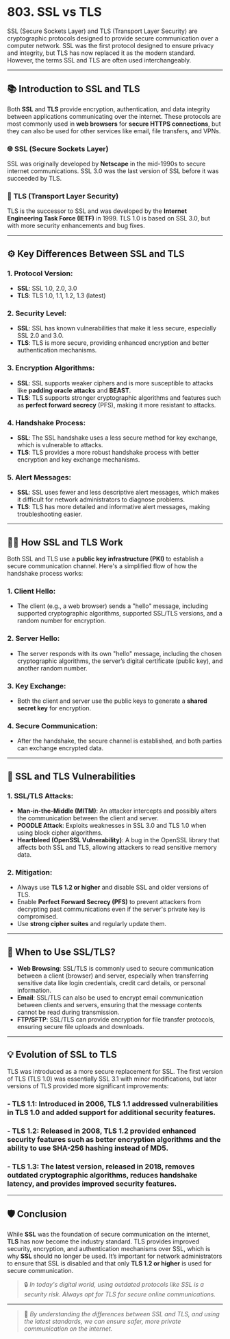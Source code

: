 # 803. SSL vs TLS

SSL (Secure Sockets Layer) and TLS (Transport Layer Security) are cryptographic protocols designed to provide secure communication over a computer network. SSL was the first protocol designed to ensure privacy and integrity, but TLS has now replaced it as the modern standard. However, the terms SSL and TLS are often used interchangeably.

---

## 📚 Introduction to SSL and TLS

Both **SSL** and **TLS** provide encryption, authentication, and data integrity between applications communicating over the internet. These protocols are most commonly used in **web browsers** for **secure HTTPS connections**, but they can also be used for other services like email, file transfers, and VPNs.

### 🌐 SSL (Secure Sockets Layer)
SSL was originally developed by **Netscape** in the mid-1990s to secure internet communications. SSL 3.0 was the last version of SSL before it was succeeded by TLS.

### 🚀 TLS (Transport Layer Security)
TLS is the successor to SSL and was developed by the **Internet Engineering Task Force (IETF)** in 1999. TLS 1.0 is based on SSL 3.0, but with more security enhancements and bug fixes.

---

## ⚙️ Key Differences Between SSL and TLS

### 1. **Protocol Version**:
   - **SSL**: SSL 1.0, 2.0, 3.0
   - **TLS**: TLS 1.0, 1.1, 1.2, 1.3 (latest)

### 2. **Security Level**:
   - **SSL**: SSL has known vulnerabilities that make it less secure, especially SSL 2.0 and 3.0.
   - **TLS**: TLS is more secure, providing enhanced encryption and better authentication mechanisms.

### 3. **Encryption Algorithms**:
   - **SSL**: SSL supports weaker ciphers and is more susceptible to attacks like **padding oracle attacks** and **BEAST**.
   - **TLS**: TLS supports stronger cryptographic algorithms and features such as **perfect forward secrecy** (PFS), making it more resistant to attacks.

### 4. **Handshake Process**:
   - **SSL**: The SSL handshake uses a less secure method for key exchange, which is vulnerable to attacks.
   - **TLS**: TLS provides a more robust handshake process with better encryption and key exchange mechanisms.

### 5. **Alert Messages**:
   - **SSL**: SSL uses fewer and less descriptive alert messages, which makes it difficult for network administrators to diagnose problems.
   - **TLS**: TLS has more detailed and informative alert messages, making troubleshooting easier.

---

## 🧑‍💻 How SSL and TLS Work

Both SSL and TLS use a **public key infrastructure (PKI)** to establish a secure communication channel. Here's a simplified flow of how the handshake process works:

### 1. **Client Hello**:
   - The client (e.g., a web browser) sends a "hello" message, including supported cryptographic algorithms, supported SSL/TLS versions, and a random number for encryption.

### 2. **Server Hello**:
   - The server responds with its own "hello" message, including the chosen cryptographic algorithms, the server’s digital certificate (public key), and another random number.

### 3. **Key Exchange**:
   - Both the client and server use the public keys to generate a **shared secret key** for encryption.

### 4. **Secure Communication**:
   - After the handshake, the secure channel is established, and both parties can exchange encrypted data.

---

## 🚨 SSL and TLS Vulnerabilities

### 1. **SSL/TLS Attacks**:
   - **Man-in-the-Middle (MITM)**: An attacker intercepts and possibly alters the communication between the client and server.
   - **POODLE Attack**: Exploits weaknesses in SSL 3.0 and TLS 1.0 when using block cipher algorithms.
   - **Heartbleed (OpenSSL Vulnerability)**: A bug in the OpenSSL library that affects both SSL and TLS, allowing attackers to read sensitive memory data.

### 2. **Mitigation**:
   - Always use **TLS 1.2 or higher** and disable SSL and older versions of TLS.
   - Enable **Perfect Forward Secrecy (PFS)** to prevent attackers from decrypting past communications even if the server's private key is compromised.
   - Use **strong cipher suites** and regularly update them.

---

## 🔐 When to Use SSL/TLS?

- **Web Browsing**: SSL/TLS is commonly used to secure communication between a client (browser) and server, especially when transferring sensitive data like login credentials, credit card details, or personal information.
- **Email**: SSL/TLS can also be used to encrypt email communication between clients and servers, ensuring that the message contents cannot be read during transmission.
- **FTP/SFTP**: SSL/TLS can provide encryption for file transfer protocols, ensuring secure file uploads and downloads.

---

## 💡 Evolution of SSL to TLS

TLS was introduced as a more secure replacement for SSL. The first version of TLS (TLS 1.0) was essentially SSL 3.1 with minor modifications, but later versions of TLS provided more significant improvements:

### - **TLS 1.1**: Introduced in 2006, TLS 1.1 addressed vulnerabilities in TLS 1.0 and added support for additional security features.
### - **TLS 1.2**: Released in 2008, TLS 1.2 provided enhanced security features such as better encryption algorithms and the ability to use **SHA-256** hashing instead of **MD5**.
### - **TLS 1.3**: The latest version, released in 2018, removes outdated cryptographic algorithms, reduces handshake latency, and provides improved security features.

---

## 🛡️ Conclusion

While **SSL** was the foundation of secure communication on the internet, **TLS** has now become the industry standard. TLS provides improved security, encryption, and authentication mechanisms over SSL, which is why **SSL** should no longer be used. It’s important for network administrators to ensure that SSL is disabled and that only **TLS 1.2 or higher** is used for secure communication.

> 🔒 *In today's digital world, using outdated protocols like SSL is a security risk. Always opt for TLS for secure online communications.*

---

> 📘 *By understanding the differences between SSL and TLS, and using the latest standards, we can ensure safer, more private communication on the internet.*
